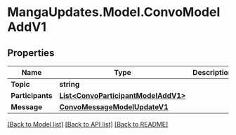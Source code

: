 # MangaUpdates.Model.ConvoModelAddV1

## Properties

Name | Type | Description | Notes
------------ | ------------- | ------------- | -------------
**Topic** | **string** |  | [optional] 
**Participants** | [**List&lt;ConvoParticipantModelAddV1&gt;**](ConvoParticipantModelAddV1.md) |  | [optional] 
**Message** | [**ConvoMessageModelUpdateV1**](ConvoMessageModelUpdateV1.md) |  | [optional] 

[[Back to Model list]](../README.md#documentation-for-models) [[Back to API list]](../README.md#documentation-for-api-endpoints) [[Back to README]](../README.md)


